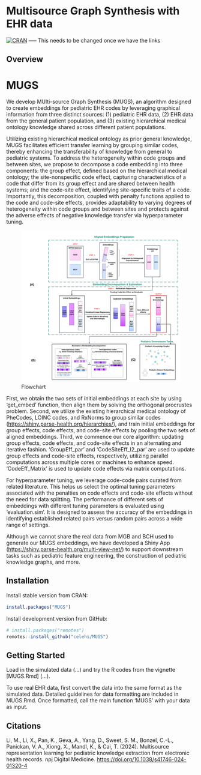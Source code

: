 
<!-- README.md is generated from README.Rmd. Please edit that file -->

# Multisource Graph Synthesis with EHR data

[![CRAN](https://www.r-pkg.org/badges/version/PheCAP)](https://CRAN.R-project.org/package=PheCAP)
—– This needs to be changed once we have the links

## Overview

# MUGS

We develop MUlti-source Graph Synthesis (MUGS), an algorithm designed to
create embeddings for pediatric EHR codes by leveraging graphical
information from three distinct sources: (1) pediatric EHR data, (2) EHR
data from the general patient population, and (3) existing hierarchical
medical ontology knowledge shared across different patient populations.

Utilizing existing hierarchical medical ontology as prior general
knowledge, MUGS facilitates efficient transfer learning by grouping
similar codes, thereby enhancing the transferability of knowledge from
general to pediatric systems. To address the heterogeneity within code
groups and between sites, we propose to decompose a code embedding into
three components: the group effect, defined based on the hierarchical
medical ontology; the site-nonspecific code effect, capturing
characteristics of a code that differ from its group effect and are
shared between health systems; and the code-site effect, identifying
site-specific traits of a code. Importantly, this decomposition, coupled
with penalty functions applied to the code and code-site effects,
provides adaptability to varying degrees of heterogeneity within code
groups and between sites and protects against the adverse effects of
negative knowledge transfer via hyperparameter tuning.

<figure>
<img src="man/figures/MUGSFlowchart.png" alt="Flowchart" />
<figcaption aria-hidden="true">Flowchart</figcaption>
</figure>

First, we obtain the two sets of initial embeddings at each site by
using ‘get_embed’ function, then align them by solving the orthogonal
procrustes problem. Second, we utilize the existing hierarchical medical
ontology of PheCodes, LOINC codes, and RxNorms to group similar codes
(<https://shiny.parse-health.org/hierarchies/>), and train initial
embeddings for group effects, code effects, and code-site effects by
pooling the two sets of aligned embeddings. Third, we commence our core
algorithm: updating group effects, code effects, and code-site effects
in an alternating and iterative fashion. ‘GroupEff_par’ and
‘CodeSiteEff_l2_par’ are used to update group effects and code-site
effects, respectively, utilizing parallel computations across multiple
cores or machines to enhance speed. ‘CodeEff_Matrix’ is used to update
code effects via matrix computations.

For hyperparameter tuning, we leverage code-code pairs curated from
related literature. This helps us select the optimal tuning parameters
associated with the penalties on code effects and code-site effects
without the need for data splitting. The performance of different sets
of embeddings with different tuning parameters is evaluated using
‘evaluation.sim’. It is designed to assess the accuracy of the
embeddings in identifying established related pairs versus random pairs
across a wide range of settings.

Although we cannot share the real data from MGB and BCH used to generate
our MUGS embeddings, we have developed a Shiny App
(<https://shiny.parse-health.org/multi-view-net/>) to support downstream
tasks such as pediatric feature engineering, the construction of
pediatric knowledge graphs, and more.

## Installation

Install stable version from CRAN:

``` r
install.packages("MUGS")
```

Install development version from GitHub:

``` r
# install.packages("remotes")
remotes::install_github("celehs/MUGS")
```

## Getting Started

Load in the simulated data (…) and try the R codes from the vignette
\[MUGS.Rmd\] (…).

To use real EHR data, first convert the data into the same format as the
simulated data. Detailed guidelines for data formatting are included in
MUGS.Rmd. Once formatted, call the main function ‘MUGS’ with your data
as input.

## Citations

Li, M., Li, X., Pan, K., Geva, A., Yang, D., Sweet, S. M., Bonzel,
C.-L., Panickan, V. A., Xiong, X., Mandl, K., & Cai, T. (2024).
Multisource representation learning for pediatric knowledge extraction
from electronic health records. npj Digital Medicine.
<https://doi.org/10.1038/s41746-024-01320-4>
